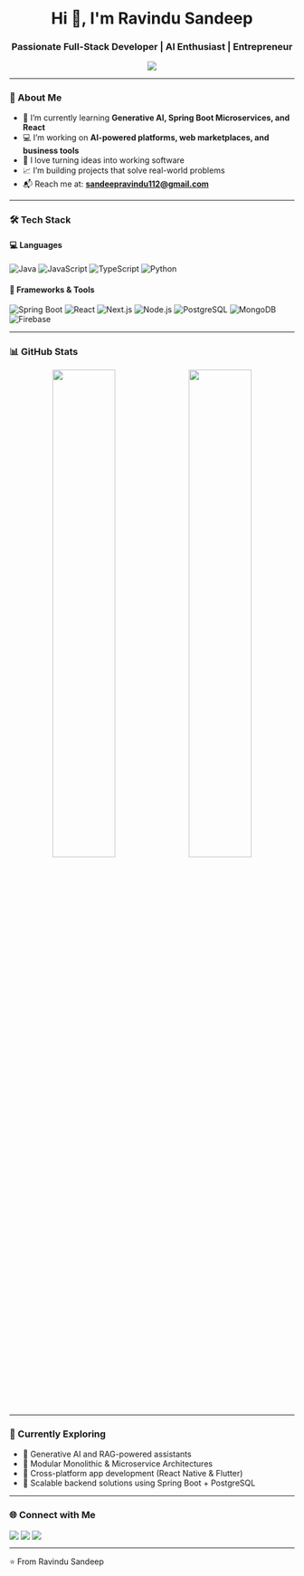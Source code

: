 
<!--
**SandeepRavindu/SandeepRavindu** is a ✨ _special_ ✨ repository because its `README.md` (this file) appears on your GitHub profile.

Here are some ideas to get you started:

- 🔭 I’m currently working on ...
- 🌱 I’m currently learning ...
- 👯 I’m looking to collaborate on ...
- 🤔 I’m looking for help with ...
- 💬 Ask me about ...
- 📫 How to reach me: ...
- 😄 Pronouns: ...
- ⚡ Fun fact: ...
-->
<!-- Profile README.md -->

<h1 align="center">Hi 👋, I'm Ravindu Sandeep</h1>
<h3 align="center">Passionate Full-Stack Developer | AI Enthusiast | Entrepreneur</h3>

<p align="center">
  <img src="https://readme-typing-svg.demolab.com/?lines=Welcome+to+my+GitHub!;I+build+modern+web+apps.;I+love+working+with+AI+%26+Spring+Boot.;Let%27s+collaborate!&center=true&width=500&height=50" />
</p>

---

### 🚀 About Me

- 🌱 I’m currently learning **Generative AI, Spring Boot Microservices, and React**
- 💻 I’m working on **AI-powered platforms, web marketplaces, and business tools**
- 🧠 I love turning ideas into working software
- 📈 I’m building projects that solve real-world problems
- 📬 Reach me at: **sandeepravindu112@gmail.com**

---

### 🛠️ Tech Stack

#### 💻 Languages
![Java](https://img.shields.io/badge/Java-ED8B00?style=for-the-badge&logo=java&logoColor=white)
![JavaScript](https://img.shields.io/badge/JavaScript-323330?style=for-the-badge&logo=javascript)
![TypeScript](https://img.shields.io/badge/TypeScript-007ACC?style=for-the-badge&logo=typescript)
![Python](https://img.shields.io/badge/Python-FFD43B?style=for-the-badge&logo=python)

#### 🧰 Frameworks & Tools
![Spring Boot](https://img.shields.io/badge/Spring_Boot-6DB33F?style=for-the-badge&logo=spring-boot&logoColor=white)
![React](https://img.shields.io/badge/React-20232A?style=for-the-badge&logo=react)
![Next.js](https://img.shields.io/badge/Next.js-000000?style=for-the-badge&logo=nextdotjs)
![Node.js](https://img.shields.io/badge/Node.js-339933?style=for-the-badge&logo=nodedotjs)
![PostgreSQL](https://img.shields.io/badge/PostgreSQL-316192?style=for-the-badge&logo=postgresql)
![MongoDB](https://img.shields.io/badge/MongoDB-4EA94B?style=for-the-badge&logo=mongodb)
![Firebase](https://img.shields.io/badge/Firebase-FFCA28?style=for-the-badge&logo=firebase)

---

### 📊 GitHub Stats

<p align="center">
  <img src="https://github-readme-stats.vercel.app/api?username=SandeepRavindu&show_icons=true&theme=radical" width="47%" />
  <img src="https://github-readme-streak-stats.herokuapp.com/?user=SandeepRavindu&theme=radical" width="47%" />
</p>

---

### 🧠 Currently Exploring

- 🔭 Generative AI and RAG-powered assistants
- 🧩 Modular Monolithic & Microservice Architectures
- 📱 Cross-platform app development (React Native & Flutter)
- 🧾 Scalable backend solutions using Spring Boot + PostgreSQL

---

### 🌐 Connect with Me

<p align="left">
  <a href="https://www.linkedin.com/in/your-linkedin/](https://www.linkedin.com/in/ravindu-sandeep-aa19b12a0/" target="blank"><img align="center" src="https://img.shields.io/badge/LinkedIn-blue?style=for-the-badge&logo=linkedin" /></a>
  <a href="mailto:your.email@example.com"><img align="center" src="https://img.shields.io/badge/Email-red?style=for-the-badge&logo=gmail" /></a>
  <a href="https://twitter.com/yourhandle"><img align="center" src="https://img.shields.io/badge/Twitter-black?style=for-the-badge&logo=twitter" /></a>
</p>

---

⭐️ From Ravindu Sandeep


